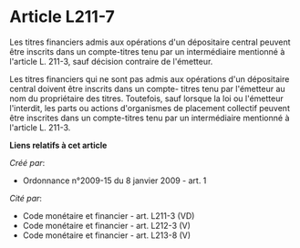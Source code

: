 # Article L211-7

Les titres financiers admis aux opérations d'un dépositaire central peuvent être inscrits dans un compte-titres tenu par un
intermédiaire mentionné à l'article L. 211-3, sauf décision contraire de l'émetteur.

Les titres financiers qui ne sont pas admis aux opérations d'un dépositaire central doivent être inscrits dans un compte-
titres tenu par l'émetteur au nom du propriétaire des titres. Toutefois, sauf lorsque la loi ou l'émetteur l'interdit, les
parts ou actions d'organismes de placement collectif peuvent être inscrites dans un compte-titres tenu par un intermédiaire
mentionné à l'article L. 211-3.

**Liens relatifs à cet article**

_Créé par_:

  - Ordonnance n°2009-15 du 8 janvier 2009 - art. 1

_Cité par_:

  - Code monétaire et financier - art. L211-3 (VD)
  - Code monétaire et financier - art. L212-3 (V)
  - Code monétaire et financier - art. L213-8 (V)
